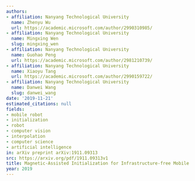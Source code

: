 ```yaml
---
authors:
- affiliation: Nanyang Technological University
  name: Zhenyu Wu
  url: https://academic.microsoft.com/author/2990310985/
- affiliation: Nanyang Technological University
  name: Mingxing Wen
  slug: mingxing_wen
- affiliation: Nanyang Technological University
  name: Guohao Peng
  url: https://academic.microsoft.com/author/2981210739/
- affiliation: Nanyang Technological University
  name: Xiaoyu Tang
  url: https://academic.microsoft.com/author/2990159722/
- affiliation: Nanyang Technological University
  name: Danwei Wang
  slug: danwei_wang
date: '2019-11-21'
estimated_citations: null
fields:
- mobile robot
- initialization
- robot
- computer vision
- interpolation
- computer science
- artificial intelligence
in: arXiv preprint arXiv:1911.09313
src: https://arxiv.org/pdf/1911.09313v1
title: Magnetic-Assisted Initialization for Infrastructure-free Mobile Robot Localization
year: 2019
---
```


